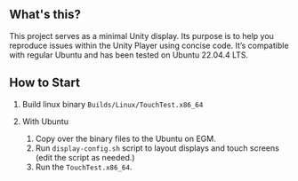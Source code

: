## What's this?
This project serves as a minimal Unity display. Its purpose is to help you reproduce issues within the Unity Player using concise code. It’s compatible with regular Ubuntu and has been tested on Ubuntu 22.04.4 LTS.

## How to Start
1. Build linux binary
    ```Builds/Linux/TouchTest.x86_64```

1. With Ubuntu
    1. Copy over the binary files to the Ubuntu on EGM.
    1. Run `display-config.sh` script to layout displays and touch screens (edit the script as needed.)
    1. Run the `TouchTest.x86_64`.
